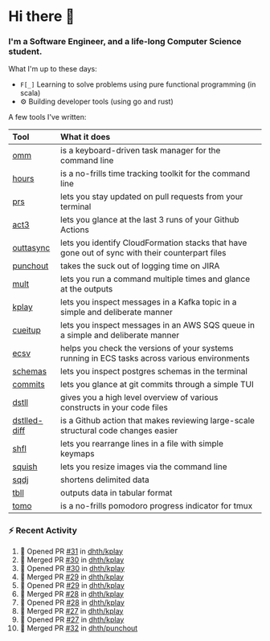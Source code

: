 Hi there 👋
===

### I'm a Software Engineer, and a life-long Computer Science student.


What I'm up to these days:

- `F[_]` Learning to solve problems using pure functional programming (in scala)
- ⚙️ Building developer tools (using go and rust)

A few tools I've written:

| Tool                                                        | What it does                                                                                    |
|:------------------------------------------------------------|:------------------------------------------------------------------------------------------------|
| [omm](https://github.com/dhth/omm)                          | is a keyboard-driven task manager for the command line                                          |
| [hours](https://github.com/dhth/hours)                      | is a no-frills time tracking toolkit for the command line                                       |
| [prs](https://github.com/dhth/prs)                          | lets you stay updated on pull requests from your terminal                                       |
| [act3](https://github.com/dhth/act3)                        | lets you glance at the last 3 runs of your Github Actions                                       |
| [outtasync](https://github.com/dhth/outtasync)              | lets you identify CloudFormation stacks that have gone out of sync with their counterpart files |
| [punchout](https://github.com/dhth/punchout)                | takes the suck out of logging time on JIRA                                                      |
| [mult](https://github.com/dhth/mult)                        | lets you run a command multiple times and glance at the outputs                                 |
| [kplay](https://github.com/dhth/kplay)                      | lets you inspect messages in a Kafka topic in a simple and deliberate manner                    |
| [cueitup](https://github.com/dhth/cueitup)                  | lets you inspect messages in an AWS SQS queue in a simple and deliberate manner                 |
| [ecsv](https://github.com/dhth/ecsv)                        | helps you check the versions of your systems running in ECS tasks across various environments   |
| [schemas](https://github.com/dhth/schemas)                  | lets you inspect postgres schemas in the terminal                                               |
| [commits](https://github.com/dhth/commits)                  | lets you glance at git commits through a simple TUI                                             |
| [dstll](https://github.com/dhth/dstll)                      | gives you a high level overview of various constructs in your code files                        |
| [dstlled-diff](https://github.com/dhth/dstlled-diff-action) | is a Github action that makes reviewing large-scale structural code changes easier              |
| [shfl](https://github.com/dhth/shfl)                        | lets you rearrange lines in a file with simple keymaps                                          |
| [squish](https://github.com/dhth/squish)                    | lets you resize images via the command line                                                     |
| [sqdj](https://github.com/dhth/sqdj)                        | shortens delimited data                                                                         |
| [tbll](https://github.com/dhth/tbll)                        | outputs data in tabular format                                                                  |
| [tomo](https://github.com/dhth/tomo)                        | is a no-frills pomodoro progress indicator for tmux                                             |

### :zap: Recent Activity

<!--START_SECTION:activity-->
1. 💪 Opened PR [#31](https://github.com/dhth/kplay/pull/31) in [dhth/kplay](https://github.com/dhth/kplay)
2. 🎉 Merged PR [#30](https://github.com/dhth/kplay/pull/30) in [dhth/kplay](https://github.com/dhth/kplay)
3. 💪 Opened PR [#30](https://github.com/dhth/kplay/pull/30) in [dhth/kplay](https://github.com/dhth/kplay)
4. 🎉 Merged PR [#29](https://github.com/dhth/kplay/pull/29) in [dhth/kplay](https://github.com/dhth/kplay)
5. 💪 Opened PR [#29](https://github.com/dhth/kplay/pull/29) in [dhth/kplay](https://github.com/dhth/kplay)
6. 🎉 Merged PR [#28](https://github.com/dhth/kplay/pull/28) in [dhth/kplay](https://github.com/dhth/kplay)
7. 💪 Opened PR [#28](https://github.com/dhth/kplay/pull/28) in [dhth/kplay](https://github.com/dhth/kplay)
8. 🎉 Merged PR [#27](https://github.com/dhth/kplay/pull/27) in [dhth/kplay](https://github.com/dhth/kplay)
9. 💪 Opened PR [#27](https://github.com/dhth/kplay/pull/27) in [dhth/kplay](https://github.com/dhth/kplay)
10. 🎉 Merged PR [#32](https://github.com/dhth/punchout/pull/32) in [dhth/punchout](https://github.com/dhth/punchout)
<!--END_SECTION:activity-->
